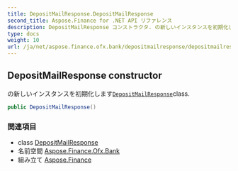 ```yaml
---
title: DepositMailResponse.DepositMailResponse
second_title: Aspose.Finance for .NET API リファレンス
description: DepositMailResponse コンストラクタ. の新しいインスタンスを初期化しますDepositMailResponseclass.
type: docs
weight: 10
url: /ja/net/aspose.finance.ofx.bank/depositmailresponse/depositmailresponse/
---
```

## DepositMailResponse constructor

の新しいインスタンスを初期化します[`DepositMailResponse`](../)class.

```csharp
public DepositMailResponse()
```

### 関連項目

* class [DepositMailResponse](../)
* 名前空間 [Aspose.Finance.Ofx.Bank](../../depositmailresponse/)
* 組み立て [Aspose.Finance](../../../)


